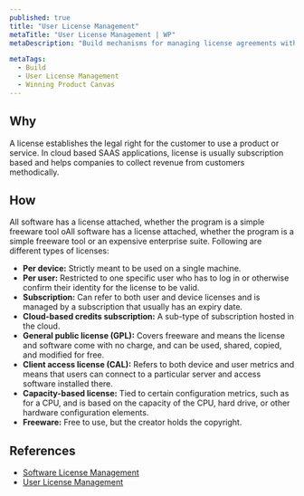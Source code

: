 ```yaml
---
published: true
title: "User License Management"
metaTitle: "User License Management | WP"
metaDescription: "Build mechanisms for managing license agreements with users. Track usage for relevant features, license expiry, reminders, payments, etc. Implement restrictions based on price tiers and usage."

metaTags:
  - Build
  - User License Management
  - Winning Product Canvas
---
```


## Why
A license establishes the legal right for the customer to use a product or service. In cloud based SAAS applications, license is usually subscription based and helps companies to collect revenue from customers methodically.

## How
All software has a license attached, whether the program is a simple freeware tool oAll software has a license attached, whether the program is a simple freeware tool or an expensive enterprise suite. Following are different types of licenses:
- **Per device:** Strictly meant to be used on a single machine.
- **Per user:** Restricted to one specific user who has to log in or otherwise confirm their identity for the license to be valid.
- **Subscription:** Can refer to both user and device licenses and is managed by a subscription that usually has an expiry date.
- **Cloud-based credits subscription:** A sub-type of subscription hosted in the cloud.
- **General public license (GPL):** Covers freeware and means the license and software come with no charge, and can be used, shared, copied, and modified for free.
- **Client access license (CAL):** Refers to both device and user metrics and means that users can connect to a particular server and access software installed there.
- **Capacity-based license:** Tied to certain configuration metrics, such as for a CPU, and is based on the capacity of the CPU, hard drive, or other hardware configuration elements.
- **Freeware:** Free to use, but the creator holds the copyright.

## References

- [Software License Management](https://www.webopedia.com/TERM/L/license_management.html)
- [User License Management ](https://www.sciencedirect.com/topics/computer-science/platform-architecture)
